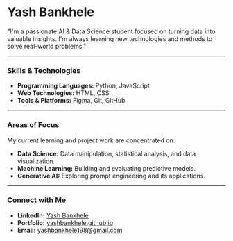 # Yash Bankhele

"I'm a passionate AI & Data Science student focused on turning data into valuable insights. I'm always learning new technologies and methods to solve real-world problems."

---

### **Skills & Technologies**

- **Programming Languages:** Python, JavaScript
- **Web Technologies:** HTML, CSS
- **Tools & Platforms:** Figma, Git, GitHub

---

### **Areas of Focus**

My current learning and project work are concentrated on:

- **Data Science:** Data manipulation, statistical analysis, and data visualization.
- **Machine Learning:** Building and evaluating predictive models.
- **Generative AI:** Exploring prompt engineering and its applications.

---

### **Connect with Me**

- **LinkedIn:** [Yash Bankhele](https://www.linkedin.com/in/YashBankhele)
- **Portfolio:** [yashbankhele.github.io](https://yashbankhele.github.io/)
- **Email:** [yashbankhele198@gmail.com](mailto:yashbankhele198@gmail.com)
